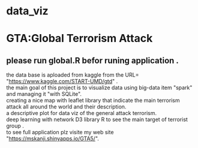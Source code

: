 # data_viz </br>
# GTA:Global Terrorism Attack</br> 
## please run global.R befor runing application . </br>
the data base is aploaded from kaggle from the URL= "https://www.kaggle.com/START-UMD/gtd" . </br>
the main goal of this project is to visualize data using big-data item "spark" and managing it "with SQLite".</br>
creating a nice map with leaflet library that indicate the main terrorism attack all around the world and their description. </br>
a descriptive plot for data viz of the general attack terrorism. </br>
deep learning with network D3 library R to see the main target of terrorist group .</br>
to see full application plz visite my web site "https://mskanji.shinyapps.io/GTA5/".










